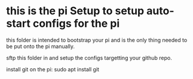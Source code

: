# this is the pi Setup to setup auto-start configs for the pi

this folder is intended to bootstrap your pi and is the only thing needed to be put onto the pi manually.

sftp this folder in and setup the configs targetting your github repo.

install git on the pi:
sudo apt install git
